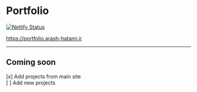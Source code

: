 # Portfolio

[![Netlify Status](https://api.netlify.com/api/v1/badges/c055b1f4-bd45-4199-925d-02b9ffbc0fc1/deploy-status)](https://app.netlify.com/sites/arash-portfolio/deploys)

https://portfolio.arash-hatami.ir

---

## Coming soon

[x] Add projects from main site  
[ ] Add new projects
